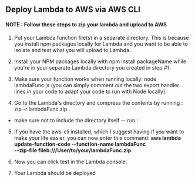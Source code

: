 ## Deploy Lambda to AWS via AWS CLI

#### NOTE : Follow these steps to zip your lambda and upload to AWS

1. Put your Lambda function file(s) in a separate directory. This is because you install npm packages locally for Lambda and you want to be able to isolate and test what you will upload to Lambda.

2. Install your NPM packages locally with npm install packageName while you're in your separate Lambda directory you created in step #1.

3. Make sure your function works when running locally: node lambdaFunc.js (you can simply comment out the two export.handler lines in your code to adapt your code to run with Node locally).

4. Go to the Lambda's directory and compress the contents by running : zip -r lambdaFunc.zip .

- make sure not to include the directory itself -- run :

5. If you have the aws-cli installed, which I suggest having if you want to make your life easier, you can now enter this command:
   **aws lambda update-function-code --function-name lambdaFunc \
   --zip-file fileb:///User/to/your/lambdaFunc.zip**

6. Now you can click test in the Lambda console.

7. Your Lambda should be deployed
